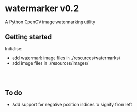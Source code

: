 # watermarker v0.2

A Python OpenCV image watermarking utility


## Getting started

Initialise:
* add watermark image files in ./resources/watermarks/
* add image files in ./resources/images/

<br><br>

## To do
* Add support for negative position indices to signify from left
